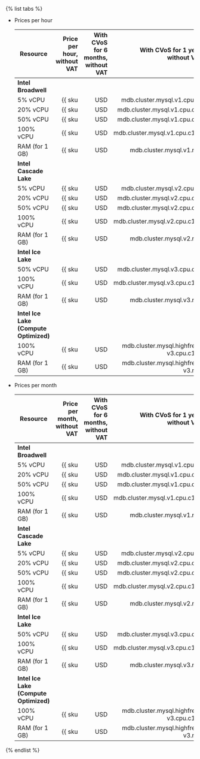 {% list tabs %}

- Prices per hour

   | Resource | Price per hour,<br>without VAT | With CVoS for 6 months,<br>without VAT | With CVoS for 1 year,<br>without VAT |
   |----------------|---------------------------------------------------:|--------------------------------------------------------------------------------:|--------------------------------------------------------------------------------:|
   | **Intel Broadwell** |
   | 5% vCPU | {{ sku|USD|mdb.cluster.mysql.v1.cpu.c5|string }} | − | − |
   | 20% vCPU | {{ sku|USD|mdb.cluster.mysql.v1.cpu.c20|string }} | − | − |
   | 50% vCPU | {{ sku|USD|mdb.cluster.mysql.v1.cpu.c50|string }} | − | − |
   | 100% vCPU | {{ sku|USD|mdb.cluster.mysql.v1.cpu.c100|string }} | − | − |
   | RAM (for 1 GB) | {{ sku|USD|mdb.cluster.mysql.v1.ram|string }} | − | − |
   | **Intel Cascade Lake** |
   | 5% vCPU | {{ sku|USD|mdb.cluster.mysql.v2.cpu.c5|string }} | − | − |
   | 20% vCPU | {{ sku|USD|mdb.cluster.mysql.v2.cpu.c20|string }} | − | − |
   | 50% vCPU | {{ sku|USD|mdb.cluster.mysql.v2.cpu.c50|string }} | − | − |
   | 100% vCPU | {{ sku|USD|mdb.cluster.mysql.v2.cpu.c100|string }} | {{ sku|USD|v1.commitment.selfcheckout.m6.mdb.mysql.cpu.c100.v2|string }} (-15%) | {{ sku|USD|v1.commitment.selfcheckout.y1.mdb.mysql.cpu.c100.v2|string }} (-22%) |
   | RAM (for 1 GB) | {{ sku|USD|mdb.cluster.mysql.v2.ram|string }} | {{ sku|USD|v1.commitment.selfcheckout.m6.mdb.mysql.ram.v2|string }} (-15%) | {{ sku|USD|v1.commitment.selfcheckout.y1.mdb.mysql.ram.v2|string }} (-22%) |
   | **Intel Ice Lake** |
   | 50% vCPU | {{ sku|USD|mdb.cluster.mysql.v3.cpu.c50|string }} | − | − |
   | 100% vCPU | {{ sku|USD|mdb.cluster.mysql.v3.cpu.c100|string }} | {{ sku|USD|v1.commitment.selfcheckout.m6.mdb.mysql.cpu.c100.v3|string }} (-15%) | {{ sku|USD|v1.commitment.selfcheckout.y1.mdb.mysql.cpu.c100.v3|string }} (-22%) |
   | RAM (for 1 GB) | {{ sku|USD|mdb.cluster.mysql.v3.ram|string }} | {{ sku|USD|v1.commitment.selfcheckout.m6.mdb.mysql.ram.v3|string }} (-15%) | {{ sku|USD|v1.commitment.selfcheckout.y1.mdb.mysql.ram.v3|string }} (-22%) |
   | **Intel Ice Lake (Compute Optimized)** |
   | 100% vCPU | {{ sku|USD|mdb.cluster.mysql.highfreq-v3.cpu.c100|string }} | − | − |
   | RAM (for 1 GB)| {{ sku|USD|mdb.cluster.mysql.highfreq-v3.ram|string }} | − | − |

- Prices per month

   | Resource | Price per month,<br>without VAT | With CVoS for 6 months,<br>without VAT | With CVoS for 1 year,<br>without VAT |
   |----------------|---------------------------------------------------------:|--------------------------------------------------------------------------------:|--------------------------------------------------------------------------------------------:|
   | **Intel Broadwell** |
   | 5% vCPU | {{ sku|USD|mdb.cluster.mysql.v1.cpu.c5|month|string }} | − | − |
   | 20% vCPU | {{ sku|USD|mdb.cluster.mysql.v1.cpu.c20|month|string }} | − | − |
   | 50% vCPU | {{ sku|USD|mdb.cluster.mysql.v1.cpu.c50|month|string }} | − | − |
   | 100% vCPU | {{ sku|USD|mdb.cluster.mysql.v1.cpu.c100|month|string }} | − | − |
   | RAM (for 1 GB) | {{ sku|USD|mdb.cluster.mysql.v1.ram|month|string }} | − | − |
   | **Intel Cascade Lake** |
   | 5% vCPU | {{ sku|USD|mdb.cluster.mysql.v2.cpu.c5|month|string }} | − | − |
   | 20% vCPU | {{ sku|USD|mdb.cluster.mysql.v2.cpu.c20|month|string }} | − | − |
   | 50% vCPU | {{ sku|USD|mdb.cluster.mysql.v2.cpu.c50|month|string }} | − | − |
   | 100% vCPU | {{ sku|USD|mdb.cluster.mysql.v2.cpu.c100|month|string }} | {{ sku|USD|v1.commitment.selfcheckout.m6.mdb.mysql.cpu.c100.v2|month|string }} (-15%) | {{ sku|USD|v1.commitment.selfcheckout.y1.mdb.mysql.cpu.c100.v2|month|string }} (-22%) |
   | RAM (for 1 GB) | {{ sku|USD|mdb.cluster.mysql.v2.ram|month|string }} | {{ sku|USD|v1.commitment.selfcheckout.m6.mdb.mysql.ram.v2|month|string }} (-15%) | {{ sku|USD|v1.commitment.selfcheckout.y1.mdb.mysql.ram.v2|month|string }} (-22%) |
   | **Intel Ice Lake** |
   | 50% vCPU | {{ sku|USD|mdb.cluster.mysql.v3.cpu.c50|month|string }} | − | − |
   | 100% vCPU | {{ sku|USD|mdb.cluster.mysql.v3.cpu.c100|month|string }} | {{ sku|USD|v1.commitment.selfcheckout.m6.mdb.mysql.cpu.c100.v3|month|string }} (-15%) | {{ sku|USD|v1.commitment.selfcheckout.y1.mdb.mysql.cpu.c100.v3|month|string }} (-22%) |
   | RAM (for 1 GB) | {{ sku|USD|mdb.cluster.mysql.v3.ram|month|string }} | {{ sku|USD|v1.commitment.selfcheckout.m6.mdb.mysql.ram.v3|month|string }} (-15%) | {{ sku|USD|v1.commitment.selfcheckout.y1.mdb.mysql.ram.v3|month|string }} (-22%) |
   | **Intel Ice Lake (Compute Optimized)** |
   | 100% vCPU | {{ sku|USD|mdb.cluster.mysql.highfreq-v3.cpu.c100|month|string }} | − | − |
   | RAM (for 1 GB) | {{ sku|USD|mdb.cluster.mysql.highfreq-v3.ram|month|string }} | − | − |

{% endlist %}
